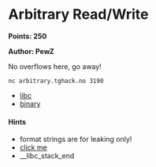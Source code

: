 # Arbitrary Read/Write
**Points: 250**

**Author: PewZ**

No overflows here, go away!

`nc arbitrary.tghack.no 3190`

* [libc](libc_4cd1a422a9aafcdcb1931ac8c47336384554727f57a02c59806053a4693f1c71)
* [binary](1b2435698277c24d9b1164a0d629b716555747f8c6f3b883fe3cae201671be76)

#### Hints
* format strings are for leaking only!
* [click me](http://battellemedia.com/wp-content/uploads/2014/08/National-Pancake-Day-at-IHOP.jpg)
* __libc_stack_end
